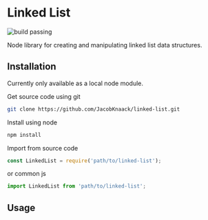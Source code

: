 # Linked List

![build passing](https://travis-ci.com/JacobKnaack/linked-list.svg?branch=master)

Node library for creating and manipulating linked list data structures.

## Installation

Currently only available as a local node module.

Get source code using git

```bash
git clone https://github.com/JacobKnaack/linked-list.git
```

Install using node

```bash
npm install
```

Import from source code

```js
const LinkedList = require('path/to/linked-list');
```
or common js
```js
import LinkedList from 'path/to/linked-list';
```

## Usage
